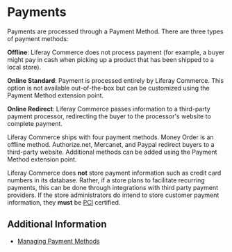 # Payments

Payments are processed through a Payment Method. There are three types of payment methods:

**Offline**: Liferay Commerce does not process payment (for example, a buyer might pay in cash when picking up a product that has been shipped to a local store).

**Online Standard**: Payment is processed entirely by Liferay Commerce. This option is not available out-of-the-box but can be customized using the Payment Method extension point.

**Online Redirect**: Liferay Commerce passes information to a third-party payment processor, redirecting the buyer to the processor's website to complete payment.

Liferay Commerce ships with four payment methods. Money Order is an offline method. Authorize.net, Mercanet, and Paypal redirect buyers to a third-party website. Additional methods can be added using the Payment Method extension point.

Liferay Commerce does **not** store payment information such as credit card numbers in its database. Rather, if a store plans to facilitate recurring payments, this can be done through integrations with third party payment providers. If the store administrators do intend to store customer payment information, they **must** be [PCI](https://www.pcisecuritystandards.org/) certified.

## Additional Information

* [Managing Payment Methods](./managing-payment-methods/README.md)
